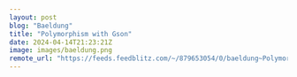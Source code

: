 ```yaml
---
layout: post
blog: "Baeldung"
title: "Polymorphism with Gson"
date: 2024-04-14T21:23:21Z
image: images/baeldung.png
remote_url: "https://feeds.feedblitz.com/~/879653054/0/baeldung~Polymorphism-with-Gson"
---
```


